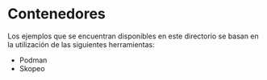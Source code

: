 # Contenedores

Los ejemplos que se encuentran disponibles en este directorio se basan en la utilización de las siguientes herramientas:

* Podman 
* Skopeo
